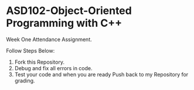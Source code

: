 # ASD102-Object-Oriented Programming with C++
Week One Attendance Assignment.

Follow Steps Below:
1. Fork this Repository.
2. Debug and fix all errors in code.
3. Test your code and when you are ready Push back to my Repository for grading.
